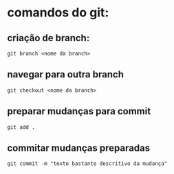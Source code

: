 # comandos do git:

## criação de branch:
```git branch <nome da branch>```

## navegar para outra branch
```git checkout <nome da branch>```

## preparar mudanças para commit
```git add .```

## commitar mudanças preparadas
```git commit -m "texto bastante descritivo da mudança"```